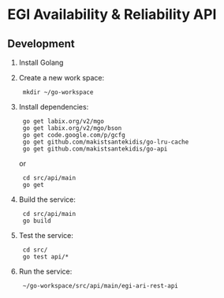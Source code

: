 # EGI Availability & Reliability API

## Development

1. Install Golang
2. Create a new work space:

        mkdir ~/go-workspace
        
3. Install dependencies:

        go get labix.org/v2/mgo
        go get labix.org/v2/mgo/bson
        go get code.google.com/p/gcfg
	    go get github.com/makistsantekidis/go-lru-cache
	    go get github.com/makistsantekidis/go-api

	or

	    cd src/api/main
        go get
        
4. Build the service:
	
	    cd src/api/main
        go build

5. Test the service:

	    cd src/
        go test api/*
        
6. Run the service:

        ~/go-workspace/src/api/main/egi-ari-rest-api

